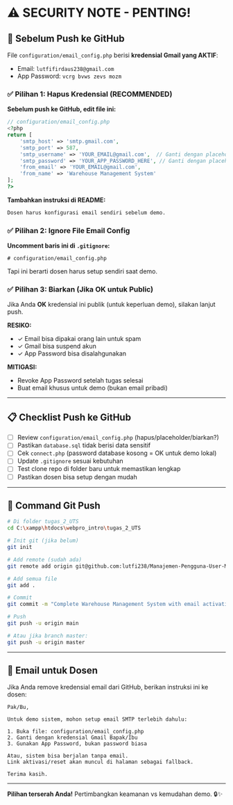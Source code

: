 # ⚠️ SECURITY NOTE - PENTING!

## 🔐 Sebelum Push ke GitHub

File `configuration/email_config.php` berisi **kredensial Gmail yang AKTIF**:
- Email: `lutfifirdaus238@gmail.com`
- App Password: `vcrg bvws zevs mozm`

### ✅ Pilihan 1: Hapus Kredensial (RECOMMENDED)

**Sebelum push ke GitHub, edit file ini:**

```php
// configuration/email_config.php
<?php
return [
    'smtp_host' => 'smtp.gmail.com',
    'smtp_port' => 587,
    'smtp_username' => 'YOUR_EMAIL@gmail.com',  // Ganti dengan placeholder
    'smtp_password' => 'YOUR_APP_PASSWORD_HERE', // Ganti dengan placeholder
    'from_email' => 'YOUR_EMAIL@gmail.com',
    'from_name' => 'Warehouse Management System'
];
?>
```

**Tambahkan instruksi di README:**
```markdown
Dosen harus konfigurasi email sendiri sebelum demo.
```

### ✅ Pilihan 2: Ignore File Email Config

**Uncomment baris ini di `.gitignore`:**

```
# configuration/email_config.php
```

Tapi ini berarti dosen harus setup sendiri saat demo.

### ✅ Pilihan 3: Biarkan (Jika OK untuk Public)

Jika Anda **OK** kredensial ini publik (untuk keperluan demo), silakan lanjut push.

**RESIKO:**
- ✓ Email bisa dipakai orang lain untuk spam
- ✓ Gmail bisa suspend akun
- ✓ App Password bisa disalahgunakan

**MITIGASI:**
- Revoke App Password setelah tugas selesai
- Buat email khusus untuk demo (bukan email pribadi)

---

## 📋 Checklist Push ke GitHub

- [ ] Review `configuration/email_config.php` (hapus/placeholder/biarkan?)
- [ ] Pastikan `database.sql` tidak berisi data sensitif
- [ ] Cek `connect.php` (password database kosong = OK untuk demo lokal)
- [ ] Update `.gitignore` sesuai kebutuhan
- [ ] Test clone repo di folder baru untuk memastikan lengkap
- [ ] Pastikan dosen bisa setup dengan mudah

---

## 🚀 Command Git Push

```bash
# Di folder tugas_2_UTS
cd C:\xampp\htdocs\webpro_intro\tugas_2_UTS

# Init git (jika belum)
git init

# Add remote (sudah ada)
git remote add origin git@github.com:lutfi238/Manajemen-Pengguna-User-Management-.git

# Add semua file
git add .

# Commit
git commit -m "Complete Warehouse Management System with email activation"

# Push
git push -u origin main

# Atau jika branch master:
git push -u origin master
```

---

## 📧 Email untuk Dosen

Jika Anda remove kredensial email dari GitHub, berikan instruksi ini ke dosen:

```
Pak/Bu,

Untuk demo sistem, mohon setup email SMTP terlebih dahulu:

1. Buka file: configuration/email_config.php
2. Ganti dengan kredensial Gmail Bapak/Ibu
3. Gunakan App Password, bukan password biasa

Atau, sistem bisa berjalan tanpa email. 
Link aktivasi/reset akan muncul di halaman sebagai fallback.

Terima kasih.
```

---

**Pilihan terserah Anda!** Pertimbangkan keamanan vs kemudahan demo. 🔒✨


